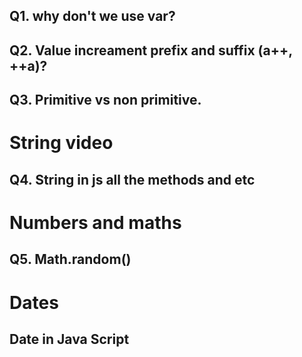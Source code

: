 ## Q1. why don't we use var?

## Q2. Value increament prefix and suffix (a++, ++a)?

## Q3. Primitive vs non primitive.

# String video

## Q4. String in js all the methods and etc

# Numbers and maths

## Q5. Math.random()

# Dates

## Date in Java Script
